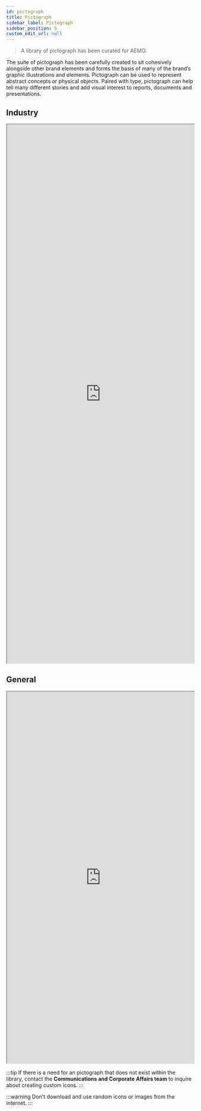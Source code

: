 ```yaml
---
id: pictograph
title: Pictograph
sidebar_label: Pictograph
sidebar_position: 5
custom_edit_url: null
---
```


>A library of pictograph has been curated for AEMO. 


The suite of pictograph has been carefully created to sit cohesively alongside other brand elements and forms the basis of many of the brand’s graphic illustrations and elements. Pictograph can be used to represent abstract concepts or physical objects. Paired with type, pictograph can help tell many different stories and add visual interest to reports, documents and presentations.


## Industry 

<iframe width="100%" height="1450" src="https://www.figma.com/embed?embed_host=share&url=https%3A%2F%2Fwww.figma.com%2Ffile%2F0rRUHSl2uDzMfQC5aKh6YN%2FBrand-Styleguide%3Fnode-id%3D5561%253A1620%26t%3DYEs0nGR3VJCJY9ee-1" allowfullscreen></iframe>


## General 

<iframe width="100%" height="1000" src="https://www.figma.com/embed?embed_host=share&url=https%3A%2F%2Fwww.figma.com%2Ffile%2F0rRUHSl2uDzMfQC5aKh6YN%2FBrand-Styleguide%3Fnode-id%3D5561%253A573%26t%3DYEs0nGR3VJCJY9ee-1" allowfullscreen></iframe>

:::tip
If there is a need for an pictograph that does not exist within the library, contact the **Communications and Corporate Affairs team** to inquire about creating custom icons.
:::

:::warning
Don't download and use random icons or images from the internet.
:::
